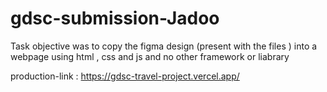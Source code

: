# gdsc-submission-Jadoo
Task objective was to copy the figma design (present with the files ) into a webpage using html , css and js and no other framework or liabrary

production-link  : https://gdsc-travel-project.vercel.app/
